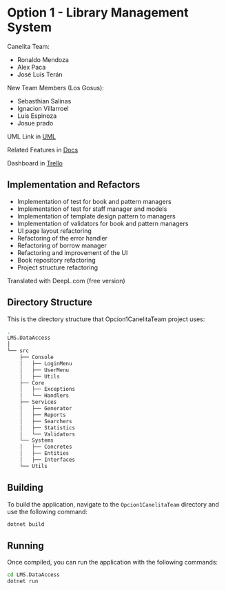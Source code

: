 # Option 1 - Library Management System

Canelita Team:
- Ronaldo Mendoza
- Alex Paca
- José Luis Terán

New Team Members (Los Gosus):
- Sebasthian Salinas
- Ignacion Villarroel
- Luis Espinoza
- Josue prado

UML Link in [UML](https://drive.google.com/file/d/1IVK0H_tIamvZ8Mgc8oWo6c7geZhgwR7q/view?usp=sharing)

Related Features in [Docs](https://docs.google.com/document/d/128JWc0ZBDK4FGLvrfFyhTGEVVu7W1VVpWqkQInYGBoM/edit?usp=sharing)

Dashboard in [Trello](https://trello.com/invite/b/66bfaefd90f57fac8d8a89e2/ATTIe5dc79647cc83c4c1277915c7108c2f8B6931ADF/lms-canelita-team)

## Implementation and Refactors

- Implementation of test for book and pattern managers
- Implementation of test for staff manager and models
- Implementation of template design pattern to managers  
- Implementation of validators for book and pattern managers          
- UI page layout refactoring                  
- Refactoring of the error handler                          
- Refactoring of borrow manager                         
- Refactoring and improvement of the UI                          
- Book repository refactoring                        
- Project structure refactoring              


Translated with DeepL.com (free version)

## Directory Structure

This is the directory structure that Opcion1CanelitaTeam project uses:

```bash
.
LMS.DataAccess
│
└── src
    ├── Console
    │   ├── LoginMenu
    │   ├── UserMenu
    │   ├── Utils
    ├── Core
    │   ├── Exceptions
    │   └── Handlers
    ├── Services
    │   ├── Generator
    │   ├── Reports
    │   ├── Searchers
    │   ├── Statistics
    │   └── Validators
    └── Systems
    │   ├── Concretes
    │   ├── Entities
    │   ├── Interfaces
    └── Utils
```

## Building

To build the application, navigate to the `Opcion1CanelitaTeam` directory and use the following command:

```bash
dotnet build
```

## Running

Once compiled, you can run the application with the following commands:

```bash
cd LMS.DataAccess
dotnet run
```
